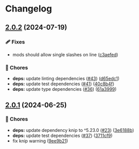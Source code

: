 # Changelog

## [2.0.2](https://github.com/voxpelli/linemod-core/compare/v2.0.1...v2.0.2) (2024-07-19)


### 🩹 Fixes

* mods should allow single slashes on line ([c3aefed](https://github.com/voxpelli/linemod-core/commit/c3aefed58bad1486cc72a6dbfbecb9db8a79069b))


### 🧹 Chores

* **deps:** update linting dependencies ([#43](https://github.com/voxpelli/linemod-core/issues/43)) ([d65edc1](https://github.com/voxpelli/linemod-core/commit/d65edc1a533438b074a0708bdaef205c335ac6b9))
* **deps:** update test dependencies ([#41](https://github.com/voxpelli/linemod-core/issues/41)) ([40c8b4f](https://github.com/voxpelli/linemod-core/commit/40c8b4f43af744f865c04aaf0408b8da9118eae4))
* **deps:** update type dependencies ([#36](https://github.com/voxpelli/linemod-core/issues/36)) ([61a3999](https://github.com/voxpelli/linemod-core/commit/61a3999e055ff7b08be1007243f63fabb674919c))

## [2.0.1](https://github.com/voxpelli/linemod-core/compare/v2.0.0...v2.0.1) (2024-06-25)


### 🧹 Chores

* **deps:** update dependency knip to ^5.23.0 ([#23](https://github.com/voxpelli/linemod-core/issues/23)) ([3e6188b](https://github.com/voxpelli/linemod-core/commit/3e6188ba2ecf84dbdb87a9b40e3ca39bbcc970b0))
* **deps:** update test dependencies ([#37](https://github.com/voxpelli/linemod-core/issues/37)) ([3711cf9](https://github.com/voxpelli/linemod-core/commit/3711cf95bf89cddb52071d55db34545c0ee1ad30))
* fix knip warning ([9ee9b21](https://github.com/voxpelli/linemod-core/commit/9ee9b2140f8ea21cc8f600b7139305fb354a1fd2))
